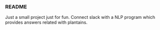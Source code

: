 ### README

Just a small project just for fun. Connect slack with a NLP program which provides answers related with plantains.

